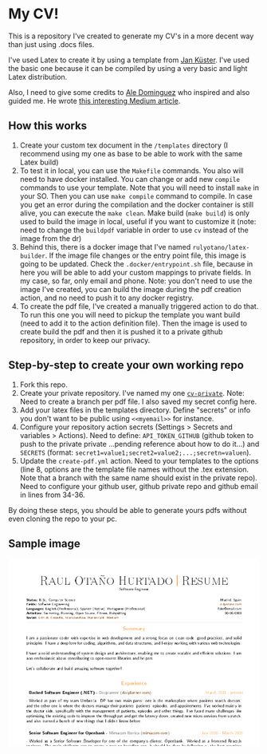 # My CV!

This is a repository I've created to generate my CV's in a more decent way than just using .docs files.

I've used Latex to create it by using a template from [Jan Küster](https://github.com/jankapunkt/latexcv). I've used the basic one because it can be compiled by using a very basic and light Latex distribution.

Also, I need to give some credits to [Ale Dominguez](https://github.com/adborroto) who inspired and also guided me. He wrote [this interesting Medium article](https://medium.com/geekculture/keep-your-cv-updated-like-a-developer-using-github-actions-latex-ab9820484147).

## How this works

1. Create your custom tex document in the `/templates` directory (I recommend using my one as base to be able to work with the same Latex build)
2. To test it in local, you can use the `Makefile` commands. You also will need to have docker installed. You can change or add new `compile` commands to use your template. Note that you will need to install `make` in your SO. Then you can use `make compile` command to compile. In case you get an error during the compilation and the docker container is still alive, you can execute the `make clean`. Make build (`make build`) is only used to build the image in local, useful if you want to customize it (note: need to change the `buildpdf` variable in order to use `cv` instead of the image from the dr)
3. Behind this, there is a docker image that I've named `rulyotano/latex-builder`. If the image file changes or the entry point file, this image is going to be updated. Check the `.docker/entrypoint.sh` file, because in here you will be able to add your custom mappings to private fields. In my case, so far, only email and phone. Note: you don't need to use the image I've created, you can build the image during the pdf creation action, and no need to push it to any docker registry.
4. To create the pdf file, I've created a manually triggered action to do that. To run this one you will need to pickup the template you want build (need to add it to the action definition file). Then the image is used to create build the pdf and then it is pushed it to a private github repository, in order to keep our privacy.

## Step-by-step to create your own working repo
1. Fork this repo.
2. Create your private repository. I've named my one [`cv-private`](https://github.com/rulyotano/cv-private). Note: Need to create a branch per pdf file. I also saved my secret config here.
3. Add your latex files in the templates directory. Define "secrets" or info you don't want to be public using `<<myemail>>` for instance.
4. Configure your repository action secrets (Settings > Secrets and variables > Actions). Need to define: `API_TOKEN_GITHUB` (github token to push to the private private ...pending reference about how to do it...) and `SECRETS` (format: `secret1=value1;secret2=value2;...;secretn=valuen`).
5. Update the `create-pdf.yml` action. Need to your templates to the options (line 8, options are the template file names without the .tex extension. Note that a branch with the same name should exist in the private repo). Need to configure your github user, github private repo and github email in lines from 34-36.

By doing these steps, you should be able to generate yours pdfs without even cloning the repo to your pc. 

## Sample image
![CV](images/cv.png)
